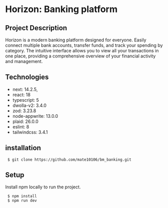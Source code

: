 # Horizon: Banking platform

## Project Description

Horizon is a modern banking platform designed for everyone. Easily connect multiple bank accounts, transfer funds, and track your spending by category. The intuitive interface allows you to view all your transactions in one place, providing a comprehensive overview of your financial activity and management.

## Technologies

- next: 14.2.5,
- react: 18
- typescript: 5
- dwolla-v2: 3.4.0
- zod: 3.23.8
- node-appwrite: 13.0.0
- plaid: 26.0.0
- eslint: 8
- tailwindcss: 3.4.1

## installation

```
 $ git clone https://github.com/mate10106/bm_banking.git
```

## Setup

Install npm locally to run the project.

```
 $ npm install
 $ npm run dev
```
